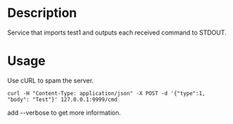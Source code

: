 # Description
Service that imports test1 and outputs each received command to STDOUT. 

# Usage
Use cURL to spam the server.
```
curl -H "Content-Type: application/json" -X POST -d '{"type":1, "body": "Test"}' 127.0.0.1:9999/cmd
```
add --verbose to get more information.
